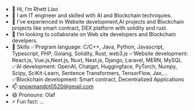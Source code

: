 - 👋 Hi, I’m Rhett Liao
- 👀 I am IT engineer and skilled with AI and Blockchain techniquies. 
- 🌱 I've experienced in Website development,AI projects and Blockchain projects like smart contract, DEX platform with solidity and rust.
- 💞️ I’m looking to collaborate on Web site developers and Blockchain develpers.
- 🌈 Skills
  ✅Program language: C/C++, Java, Python, Javascript, Typescript, PHP, Golang, Solidity, Rust, web3.js
  ✅Website development: React.js, Vue.js,Next.js, Nuxt, Nest.js, Django, Laravel, MERN, MySQL
  ✅AI development: OpenAI, Chatgpt, Huggingface, PyTorch, Numpy, Scipy, SciKit-Learn, Sentence Transformers, TensorFlow, Jax,...
  ✅Blockchain development: Smart contract, Decentralized Applications 
- 📫 snowmandot0520@gmail.com
- 😄 Pronouns: Olaf
- ⚡ Fun fact: ...

<!---
snowmandot0520/snowmandot0520 is a ✨ special ✨ repository because its `README.md` (this file) appears on your GitHub profile.
You can click the Preview link to take a look at your changes.
--->
